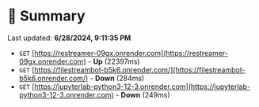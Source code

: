 # 📖 Summary
Last updated: **6/28/2024, 9:11:35 PM**

- `GET` [https://restreamer-09gx.onrender.com](https://restreamer-09gx.onrender.com) - **Up** (22397ms)
- `GET` [https://filestreambot-b5k6.onrender.com/](https://filestreambot-b5k6.onrender.com/) - **Down** (284ms)
- `GET` [https://jupyterlab-python3-12-3.onrender.com](https://jupyterlab-python3-12-3.onrender.com) - **Down** (249ms)
